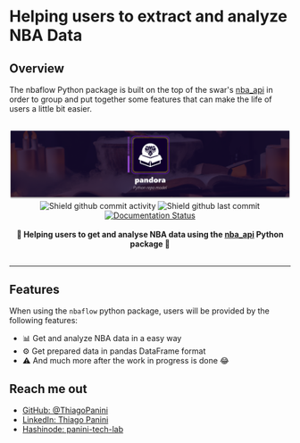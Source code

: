 # Helping users to extract and analyze NBA Data

## Overview

The nbaflow Python package is built on the top of the swar's [nba_api](https://github.com/swar/nba_api) in order to group and put together some features that can make the life of users a little bit easier.


<div align="center">
    <br><img src="https://github.com/ThiagoPanini/nbaflow/blob/main/docs/assets/imgs/header-readme.png?raw=true" alt="nbaflow-logo">
</div>


<div align="center">  

  <img src="https://img.shields.io/pypi/v/nbaflow?color=orange" alt="Shield github commit activity">
  
  <img src="https://img.shields.io/pypi/dm/nbaflow?color=orange" alt="Shield github last commit">

  <a href='https://img.shields.io/pypi/status/nbaflow?color=orange'>
    <img src='https://img.shields.io/pypi/status/nbaflow?color=oranget' alt='Documentation Status'/>
  </a>

</div>

<div align="center">
  <br>
  <strong>🏀 Helping users to get and analyse NBA data using the <a href="https://github.com/swar/nba_api"> nba_api</a> Python package 🏀</strong>
</div>
<br/>

___

## Features

When using the `nbaflow` python package, users will be provided by the following features:

- 📊 Get and analyze NBA data in a easy way
- ⚙️ Get prepared data in pandas DataFrame format
- ⚠️ And much more after the work in progress is done 😂


## Reach me out

- [GitHub: @ThiagoPanini](https://github.com/ThiagoPanini)
- [LinkedIn: Thiago Panini](https://www.linkedin.com/in/thiago-panini/)
- [Hashinode: panini-tech-lab](https://panini.hashnode.dev/)

